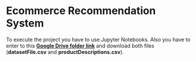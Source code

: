# Ecommerce Recommendation System
To execute the project you have to use Jupyter Notebooks.
Also you have to enter to this **[Google Drive folder link](https://drive.google.com/drive/folders/16v-38wYwfd0UukXFjEvsc7tVrzozOR9q)** and download both files (**datasetFile.csv** and **productDescriptions.csv**).
